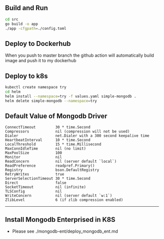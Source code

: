 ## Build and Run
``` sh
cd src
go build -o app
./app -cfgpath=./config.toml
```

## Deploy to Dockerhub
When you push to master branch the github action will automatically build image and push it to my dockerhub

## Deploy to k8s
``` sh
kubectl create namespace try
cd helm
helm install --namespace=try -f values.yaml simple-mongodb .
helm delete simple-mongodb --namespace=try
```

## Default Value of Mongodb Driver
```
ConnectTimeout         30 * time.Second
Compressors            nil (compression will not be used)
Dialer                 net.Dialer with a 300 second keepalive time
HeartbeatInterval      10 * time.Second
LocalThreshold         15 * time.Millisecond
MaxConnIdleTime        nil (no limit)
MaxPoolSize            100
Monitor                nil
ReadConcern            nil (server default `local`)
ReadPreference         readpref.Primary()
Registry               bson.DefaultRegistry
RetryWrites            true
ServerSelectionTimeout 30 * time.Second
Direct                 false
SocketTimeout          nil (infinite)
TLSConfig              nil
WriteConcern           nil (server default `w:1`)
ZlibLevel              6 (if zlib compression enabled)
```

---

## Install Mongodb Enterprised in K8S
* Please see ./mongodb-ent/deploy_mongodb_ent.md